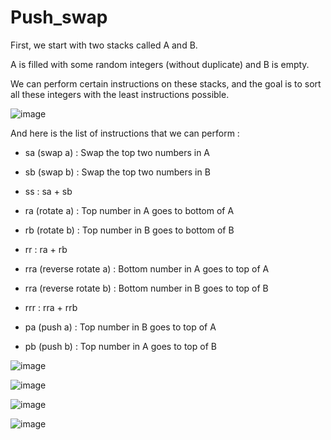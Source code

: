 # Push_swap

First, we start with two stacks called A and B.

A is filled with some random integers (without duplicate) and B is empty. 

We can perform certain instructions on these stacks, and the goal is to sort all these integers with the least instructions possible.

![image](https://github.com/izzypt/Push_swap/assets/73948790/5a04b89f-4ed9-48bf-bdd4-6bf56766cbb7)



And here is the list of instructions that we can perform :

- sa (swap a) : Swap the top two numbers in A

- sb (swap b) : Swap the top two numbers in B

- ss : sa + sb

- ra (rotate a) : Top number in A goes to bottom of A

- rb (rotate b) : Top number in B goes to bottom of B

- rr : ra + rb

- rra (reverse rotate a) : Bottom number in A goes to top of A

- rra (reverse rotate b) : Bottom number in B goes to top of B

- rrr : rra + rrb

- pa (push a) : Top number in B goes to top of A

- pb (push b) : Top number in A goes to top of B

![image](https://github.com/izzypt/Push_swap/assets/73948790/407c667f-1eae-47d4-a0c3-a8c337168fd3)

![image](https://github.com/izzypt/Push_swap/assets/73948790/c5bb74b4-8d3d-47bc-8622-22ad9feea6a8)

![image](https://github.com/izzypt/Push_swap/assets/73948790/a7ea4981-003b-48c3-b171-a48887ce7fd0)

![image](https://github.com/izzypt/Push_swap/assets/73948790/47290d7c-112c-4de7-8b58-bac1a6bd1785)

